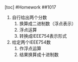 [toc]
#Homework
##1017
1. 自行给出两个分数
    1. 换算成二进制数（浮点表示）
    2. 浮点运算
    3. 转换成IEEE754表示形式
2. 给定两个IEEE754数
    1. 作浮点运算
    2. 结果换算成十进制数